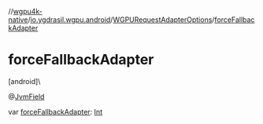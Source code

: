 //[wgpu4k-native](../../../index.md)/[io.ygdrasil.wgpu.android](../index.md)/[WGPURequestAdapterOptions](index.md)/[forceFallbackAdapter](force-fallback-adapter.md)

# forceFallbackAdapter

[android]\

@[JvmField](https://kotlinlang.org/api/core/kotlin-stdlib/kotlin.jvm/-jvm-field/index.html)

var [forceFallbackAdapter](force-fallback-adapter.md): [Int](https://kotlinlang.org/api/core/kotlin-stdlib/kotlin/-int/index.html)